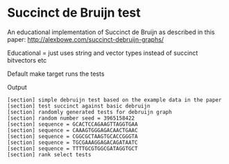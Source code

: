 # Succinct de Bruijn test

An educational implementation of Succinct de Bruijn as described in this paper:
http://alexbowe.com/succinct-debruijn-graphs/

Educational = just uses string and vector types instead of succinct bitvectors etc

Default make target runs the tests

Output
```
[section] simple debruijn test based on the example data in the paper
[section] test succinct against basic debruijn
[section] randomly generated tests for debruijn graph
[section] random number seed = 3965158422
[section] sequence = GCACTCCAGAAGTTAGGTGAA
[section] sequence = CAAAGTGGGAGACAACTGAAC
[section] sequence = CGGCGCTAAGTGCACCGGGTA
[section] sequence = TGCGAAAGGAGACAGATAATC
[section] sequence = TTTTGCGTGGCGATAGGTGCT
[section] rank select tests
```